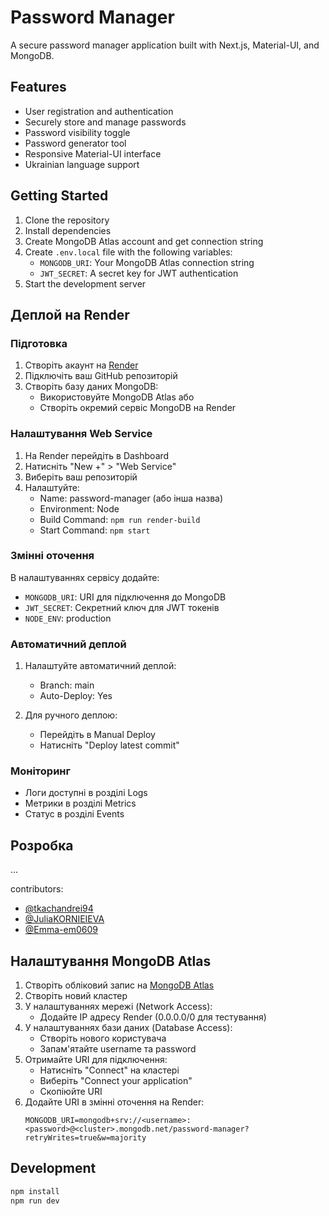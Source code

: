 # Password Manager

A secure password manager application built with Next.js, Material-UI, and MongoDB.

## Features

- User registration and authentication
- Securely store and manage passwords
- Password visibility toggle
- Password generator tool
- Responsive Material-UI interface
- Ukrainian language support

## Getting Started

1. Clone the repository
2. Install dependencies
3. Create MongoDB Atlas account and get connection string
4. Create `.env.local` file with the following variables:
   - `MONGODB_URI`: Your MongoDB Atlas connection string
   - `JWT_SECRET`: A secret key for JWT authentication
5. Start the development server

## Деплой на Render

### Підготовка

1. Створіть акаунт на [Render](https://render.com)
2. Підключіть ваш GitHub репозиторій
3. Створіть базу даних MongoDB:
   - Використовуйте MongoDB Atlas або
   - Створіть окремий сервіс MongoDB на Render

### Налаштування Web Service

1. На Render перейдіть в Dashboard
2. Натисніть "New +" > "Web Service"
3. Виберіть ваш репозиторій
4. Налаштуйте:
   - Name: password-manager (або інша назва)
   - Environment: Node
   - Build Command: `npm run render-build`
   - Start Command: `npm start`

### Змінні оточення

В налаштуваннях сервісу додайте:
- `MONGODB_URI`: URI для підключення до MongoDB
- `JWT_SECRET`: Секретний ключ для JWT токенів
- `NODE_ENV`: production

### Автоматичний деплой

1. Налаштуйте автоматичний деплой:
   - Branch: main
   - Auto-Deploy: Yes

2. Для ручного деплою:
   - Перейдіть в Manual Deploy
   - Натисніть "Deploy latest commit"

### Моніторинг

- Логи доступні в розділі Logs
- Метрики в розділі Metrics
- Статус в розділі Events

## Розробка

...

contributors:
- [@tkachandrei94](https://github.com/tkachandrei94)
- [@JuliaKORNIEIEVA](https://github.com/JuliaKORNIEIEVA)
- [@Emma-em0609](https://github.com/Emma-em0609)

## Налаштування MongoDB Atlas

1. Створіть обліковий запис на [MongoDB Atlas](https://www.mongodb.com/cloud/atlas)
2. Створіть новий кластер
3. У налаштуваннях мережі (Network Access):
   - Додайте IP адресу Render (0.0.0.0/0 для тестування)
4. У налаштуваннях бази даних (Database Access):
   - Створіть нового користувача
   - Запам'ятайте username та password
5. Отримайте URI для підключення:
   - Натисніть "Connect" на кластері
   - Виберіть "Connect your application"
   - Скопіюйте URI
6. Додайте URI в змінні оточення на Render:
   ```
   MONGODB_URI=mongodb+srv://<username>:<password>@<cluster>.mongodb.net/password-manager?retryWrites=true&w=majority
   ```

## Development

```bash
npm install
npm run dev
```


